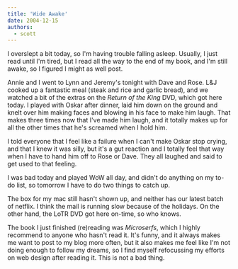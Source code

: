 ```yaml
---
title: 'Wide Awake'
date: 2004-12-15
authors:
  - scott
---
```


I overslept a bit today, so I'm having trouble falling asleep. Usually, I just read until I'm tired, but I read all the way to the end of my book, and I'm still awake, so I figured I might as well post.

Annie and I went to Lynn and Jeremy's tonight with Dave and Rose. L&J cooked up a fantastic meal (steak and rice and garlic bread), and we watched a bit of the extras on the _Return of the King_ DVD, which got here today. I played with Oskar after dinner, laid him down on the ground and knelt over him making faces and blowing in his face to make him laugh. That makes three times now that I've made him laugh, and it totally makes up for all the other times that he's screamed when I hold him.

I told everyone that I feel like a failure when I can't make Oskar stop crying, and that I knew it was silly, but it's a gut reaction and I totally feel that way when I have to hand him off to Rose or Dave. They all laughed and said to get used to that feeling.

I was bad today and played WoW all day, and didn't do anything on my to-do list, so tomorrow I have to do two things to catch up.

The box for my mac still hasn't shown up, and neither has our latest batch of netflix. I think the mail is running slow because of the holidays. On the other hand, the LoTR DVD got here on-time, so who knows.

The book I just finished (re)reading was _Microserfs_, which I highly recommend to anyone who hasn't read it. It's funny, and it always makes me want to post to my blog more often, but it also makes me feel like I'm not doing enough to follow my dreams, so I find myself refocussing my efforts on web design after reading it. This is not a bad thing.
